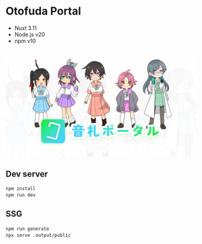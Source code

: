 # Otofuda Portal

- Nuxt 3.11
- Node.js v20
- npm v10

![Otofuda Portal](public/thumb.png)

## Dev server

```sh
npm install
npm run dev
```

## SSG

```sh
npm run generate
npx serve .output/public
```
